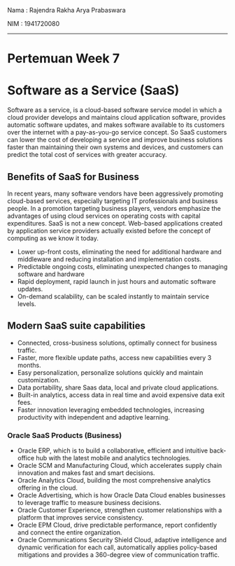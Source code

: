 Nama : Rajendra Rakha Arya Prabaswara

NIM  : 1941720080

---

# Pertemuan Week 7 

# Software as a Service (SaaS)
Software as a service, is a cloud-based software service model in which a cloud provider develops and maintains cloud application software, provides automatic software updates, and makes software available to its customers over the internet with a pay-as-you-go service concept. So SaaS customers can lower the cost of developing a service and improve business solutions faster than maintaining their own systems and devices, and customers can predict the total cost of services with greater accuracy.

## Benefits of SaaS for Business
In recent years, many software vendors have been aggressively promoting cloud-based services, especially targeting IT professionals and business people. In a promotion targeting business players, vendors emphasize the advantages of using cloud services on operating costs with capital expenditures. SaaS is not a new concept. Web-based applications created by application service providers actually existed before the concept of computing as we know it today.
- Lower up-front costs, eliminating the need for additional hardware and middleware and reducing installation and implementation costs.
- Predictable ongoing costs, eliminating unexpected changes to managing software and hardware
- Rapid deployment, rapid launch in just hours and automatic software updates.
- On-demand scalability, can be scaled instantly to maintain service levels.

## Modern SaaS suite capabilities
- Connected, cross-business solutions, optimally connect for business traffic.
- Faster, more flexible update paths, access new capabilities every 3 months.
- Easy personalization, personalize solutions quickly and maintain customization.
- Data portability, share Saas data, local and private cloud applications.
- Built-in analytics, access data in real time and avoid expensive data exit fees.
- Faster innovation leveraging embedded technologies, increasing productivity with independent and adaptive learning.

### Oracle SaaS Products (Business)
- Oracle ERP, which is to build a collaborative, efficient and intuitive back-office hub with the latest mobile and analytics technologies.
- Oracle SCM and Manufacturing Cloud, which accelerates supply chain innovation and makes fast and smart decisions.
- Oracle Analytics Cloud, building the most comprehensive analytics offering in the cloud.
- Oracle Advertising, which is how Oracle Data Cloud enables businesses to leverage traffic to measure business decisions.
- Oracle Customer Experience, strengthen customer relationships with a platform that improves service consistency.
- Oracle EPM Cloud, drive predictable performance, report confidently and connect the entire organization.
- Oracle Communications Security Shield Cloud, adaptive intelligence and dynamic verification for each call, automatically applies policy-based mitigations and provides a 360-degree view of communication traffic.